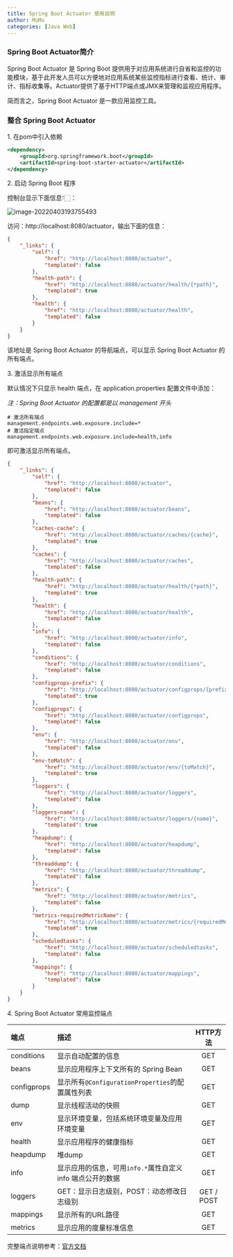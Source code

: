 ```yaml
---
title: Spring Boot Actuator 使用说明
author: MuMu
categories: [Java Web]
---
```


### Spring Boot Actuator简介

Spring Boot Actuator 是 Spring Boot 提供用于对应用系统进行自省和监控的功能模块，基于此开发人员可以方便地对应用系统某些监控指标进行查看、统计、审计、指标收集等。Actuator提供了基于HTTP端点或JMX来管理和监视应用程序。

简而言之，Spring Boot Actuator 是一款应用监控工具。

### 整合 Spring Boot Actuator

1\. 在pom中引入依赖

```xml
<dependency>
	<groupId>org.springframework.boot</groupId>
	<artifactId>spring-boot-starter-actuator</artifactId>
</dependency>
```

2\. 启动 Spring Boot 程序

控制台显示下面信息👇🏻：

![image-20220403193755493](https://blog.caowei.xyz/blog/image-20220403193755493.png)

访问：http://localhost:8080/actuator，输出下面的信息：

```json
{
    "_links": {
        "self": {
            "href": "http://localhost:8080/actuator",
            "templated": false
        },
        "health-path": {
            "href": "http://localhost:8080/actuator/health/{*path}",
            "templated": true
        },
        "health": {
            "href": "http://localhost:8080/actuator/health",
            "templated": false
        }
    }
}
```

该地址是 Spring Boot Actuator 的导航端点，可以显示 Spring Boot Actuator 的所有端点。

3\. 激活显示所有端点

默认情况下只显示 health 端点，在 application.properties 配置文件中添加：

*注：Spring Boot Actuator 的配置都是以 management 开头*

```properties
# 激活所有端点
management.endpoints.web.exposure.include=*
# 激活指定端点
management.endpoints.web.exposure.include=health,info
```

即可激活显示所有端点。

```json
{
    "_links": {
        "self": {
            "href": "http://localhost:8080/actuator",
            "templated": false
        },
        "beans": {
            "href": "http://localhost:8080/actuator/beans",
            "templated": false
        },
        "caches-cache": {
            "href": "http://localhost:8080/actuator/caches/{cache}",
            "templated": true
        },
        "caches": {
            "href": "http://localhost:8080/actuator/caches",
            "templated": false
        },
        "health-path": {
            "href": "http://localhost:8080/actuator/health/{*path}",
            "templated": true
        },
        "health": {
            "href": "http://localhost:8080/actuator/health",
            "templated": false
        },
        "info": {
            "href": "http://localhost:8080/actuator/info",
            "templated": false
        },
        "conditions": {
            "href": "http://localhost:8080/actuator/conditions",
            "templated": false
        },
        "configprops-prefix": {
            "href": "http://localhost:8080/actuator/configprops/{prefix}",
            "templated": true
        },
        "configprops": {
            "href": "http://localhost:8080/actuator/configprops",
            "templated": false
        },
        "env": {
            "href": "http://localhost:8080/actuator/env",
            "templated": false
        },
        "env-toMatch": {
            "href": "http://localhost:8080/actuator/env/{toMatch}",
            "templated": true
        },
        "loggers": {
            "href": "http://localhost:8080/actuator/loggers",
            "templated": false
        },
        "loggers-name": {
            "href": "http://localhost:8080/actuator/loggers/{name}",
            "templated": true
        },
        "heapdump": {
            "href": "http://localhost:8080/actuator/heapdump",
            "templated": false
        },
        "threaddump": {
            "href": "http://localhost:8080/actuator/threaddump",
            "templated": false
        },
        "metrics": {
            "href": "http://localhost:8080/actuator/metrics",
            "templated": false
        },
        "metrics-requiredMetricName": {
            "href": "http://localhost:8080/actuator/metrics/{requiredMetricName}",
            "templated": true
        },
        "scheduledtasks": {
            "href": "http://localhost:8080/actuator/scheduledtasks",
            "templated": false
        },
        "mappings": {
            "href": "http://localhost:8080/actuator/mappings",
            "templated": false
        }
    }
}
```

4\. Spring Boot Actuator 常用监控端点

| 端点        | 描述                                                       |  HTTP方法  |
| :---------- | :--------------------------------------------------------- | :--------: |
| conditions  | 显示自动配置的信息                                         |    GET     |
| beans       | 显示应用程序上下文所有的 Spring Bean                       |    GET     |
| configprops | 显示所有`@ConfigurationProperties`的配置属性列表           |    GET     |
| dump        | 显示线程活动的快照                                         |    GET     |
| env         | 显示环境变量，包括系统环境变量及应用环境变量               |    GET     |
| health      | 显示应用程序的健康指标                                     |    GET     |
| heapdump    | 堆dump                                                     |    GET     |
| info        | 显示应用的信息，可用`info.*`属性自定义 info 端点公开的数据 |    GET     |
| loggers     | GET：显示日志级别，POST：动态修改日志级别                  | GET / POST |
| mappings    | 显示所有的URL路径                                          |    GET     |
| metrics     | 显示应用的度量标准信息                                     |    GET     |

完整端点说明参考：[官方文档](https://docs.spring.io/spring-boot/docs/2.6.6/reference/htmlsingle/#actuator.endpoints)
